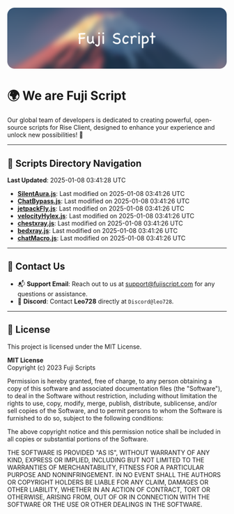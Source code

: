 ![Banner](.github/b.webp)

# 🌍 **We are Fuji Script**

Our global team of developers is dedicated to creating powerful, open-source scripts for Rise Client, designed to enhance your experience and unlock new possibilities! 🌟

---
<!-- SCRIPTS_NAVIGATION_START -->
## 📂 **Scripts Directory Navigation**

**Last Updated**: 2025-01-08 03:41:28 UTC

- **[SilentAura.js](scripts/SilentAura.js)**: Last modified on 2025-01-08 03:41:26 UTC
- **[ChatBypass.js](scripts/ChatBypass.js)**: Last modified on 2025-01-08 03:41:26 UTC
- **[jetpackFly.js](scripts/jetpackFly.js)**: Last modified on 2025-01-08 03:41:26 UTC
- **[velocityHylex.js](scripts/velocityHylex.js)**: Last modified on 2025-01-08 03:41:26 UTC
- **[chestxray.js](scripts/chestxray.js)**: Last modified on 2025-01-08 03:41:26 UTC
- **[bedxray.js](scripts/bedxray.js)**: Last modified on 2025-01-08 03:41:26 UTC
- **[chatMacro.js](scripts/chatMacro.js)**: Last modified on 2025-01-08 03:41:26 UTC

<!-- SCRIPTS_NAVIGATION_END -->

---

## 💬 **Contact Us**  
- 📬 **Support Email**: Reach out to us at [support@fujiscript.com](mailto:support@fujiscript.com) for any questions or assistance.  
- 💬 **Discord**: Contact **Leo728** directly at `Discord@leo728`.

---

## 📜 **License**

This project is licensed under the MIT License.  

**MIT License**  
Copyright (c) 2023 Fuji Scripts  

Permission is hereby granted, free of charge, to any person obtaining a copy of this software and associated documentation files (the "Software"), to deal in the Software without restriction, including without limitation the rights to use, copy, modify, merge, publish, distribute, sublicense, and/or sell copies of the Software, and to permit persons to whom the Software is furnished to do so, subject to the following conditions:  

The above copyright notice and this permission notice shall be included in all copies or substantial portions of the Software.  

THE SOFTWARE IS PROVIDED "AS IS", WITHOUT WARRANTY OF ANY KIND, EXPRESS OR IMPLIED, INCLUDING BUT NOT LIMITED TO THE WARRANTIES OF MERCHANTABILITY, FITNESS FOR A PARTICULAR PURPOSE AND NONINFRINGEMENT. IN NO EVENT SHALL THE AUTHORS OR COPYRIGHT HOLDERS BE LIABLE FOR ANY CLAIM, DAMAGES OR OTHER LIABILITY, WHETHER IN AN ACTION OF CONTRACT, TORT OR OTHERWISE, ARISING FROM, OUT OF OR IN CONNECTION WITH THE SOFTWARE OR THE USE OR OTHER DEALINGS IN THE SOFTWARE.  
